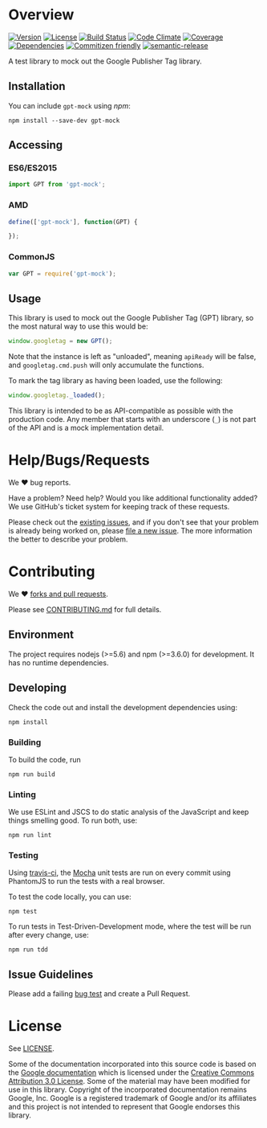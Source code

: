 # Overview

[![Version](https://img.shields.io/npm/v/gpt-mock.svg)](http://npmjs.com/package/gpt-mock)
[![License](https://img.shields.io/npm/l/gpt-mock.svg)](http://npmjs.com/package/gpt-mock)
[![Build Status](https://travis-ci.org/krux/gpt-mock.svg?branch=master)](https://travis-ci.org/krux/gpt-mock)
[![Code Climate](https://img.shields.io/codeclimate/github/krux/gpt-mock.svg)](https://codeclimate.com/github/krux/gpt-mock)
[![Coverage](https://img.shields.io/coveralls/krux/gpt-mock.svg)](https://coveralls.io/github/krux/gpt-mock)
[![Dependencies](https://img.shields.io/david/dev/krux/gpt-mock.svg)](./package.json)
[![Commitizen friendly](https://img.shields.io/badge/commitizen-friendly-brightgreen.svg)](http://commitizen.github.io/cz-cli/)
[![semantic-release](https://img.shields.io/badge/%20%20%F0%9F%93%A6%F0%9F%9A%80-semantic--release-e10079.svg)](https://github.com/semantic-release/semantic-release)

A test library to mock out the Google Publisher Tag library.

## Installation

You can include `gpt-mock` using *npm*:

```console
npm install --save-dev gpt-mock
```

## Accessing

### ES6/ES2015

```javascript
import GPT from 'gpt-mock';
```

### AMD

```javascript
define(['gpt-mock'], function(GPT) {

});
```

### CommonJS

```javascript
var GPT = require('gpt-mock');
```

## Usage

This library is used to mock out the Google Publisher Tag (GPT) library, so the most natural
way to use this would be:

```javascript
window.googletag = new GPT();
```

Note that the instance is left as "unloaded", meaning `apiReady` will be false, and `googletag.cmd.push` will only accumulate the functions.

To mark the tag library as having been loaded, use the following:

```javascript
window.googletag._loaded();
```

This library is intended to be as API-compatible as possible with the production code.  Any member
that starts with an underscore (`_`) is not part of the API and is a mock implementation detail.

# Help/Bugs/Requests

We ♥ bug reports.

Have a problem? Need help? Would you like additional functionality added? We use GitHub's ticket system for keeping track of these requests.

Please check out the [existing issues](https://github.com/krux/gpt-mock/issues), and if you don't see that your problem is already being
worked on, please [file a new issue](https://github.com/krux/gpt-mock/issues/new). The more information the better to describe your problem.

# Contributing

We ♥ [forks and pull requests](https://help.github.com/articles/using-pull-requests).

Please see [CONTRIBUTING.md](./.github/CONTRIBUTING.md) for full details.

## Environment

The project requires nodejs (>=5.6) and npm (>=3.6.0) for development. It has no runtime dependencies.

## Developing

Check the code out and install the development dependencies using:

```console
npm install
```

### Building

To build the code, run

```console
npm run build
```

### Linting

We use ESLint and JSCS to do static analysis of the JavaScript and keep things smelling good.  To run both, use:

```console
npm run lint
```

### Testing

Using [travis-ci](https://travis-ci.org), the [Mocha](http://mochajs.org) unit tests are run on every commit using PhantomJS to run the tests
with a real browser.

To test the code locally, you can use:

```console
npm test
```

To run tests in Test-Driven-Development mode, where the test will be run after every change, use:

```console
npm run tdd
```

## Issue Guidelines

Please add a failing [bug test](./test/bugs) and create a Pull Request.

# License

See [LICENSE](LICENSE).

Some of the documentation incorporated into this source code is based on the [Google documentation](https://developers.google.com/doubleclick-gpt/reference) which is licensed under the [Creative Commons Attribution 3.0 License](https://creativecommons.org/licenses/by/3.0/).  Some of the material may have been modified for use in this library.  Copyright of the incorporated documentation remains Google, Inc.  Google is a registered trademark of Google and/or its affiliates and this project is not intended to represent that Google endorses this library.
